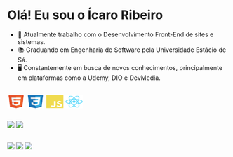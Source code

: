 # Olá! Eu sou o Ícaro Ribeiro

- 🧠 Atualmente trabalho com o Desenvolvimento Front-End de sites e sistemas.
- 📚 Graduando em Engenharia de Software pela Universidade Estácio de Sá.
- 🖥️ Constantemente em busca de novos conhecimentos, principalmente em plataformas como a Udemy, DIO e DevMedia.

<div style="display: inline_block"><br>
  <img align="center" alt="Icaro-HTML" height="30" width="40" src="https://raw.githubusercontent.com/devicons/devicon/master/icons/html5/html5-original.svg">
  <img align="center" alt="Icaro-CSS" height="30" width="40" src="https://raw.githubusercontent.com/devicons/devicon/master/icons/css3/css3-original.svg">
  <img align="center" alt="Icaro-Js" height="30" width="40" src="https://raw.githubusercontent.com/devicons/devicon/master/icons/javascript/javascript-plain.svg">
  <img align="center" alt="Icaro-React" height="30" width="40" src="https://raw.githubusercontent.com/devicons/devicon/master/icons/react/react-original.svg">
</div>

##

<div>
  <img height="150cm" src="https://github-readme-stats.vercel.app/api?username=icaroribeirof&show_icons=true&theme=dark" />
  <img height="150cm" src="https://github-readme-stats.vercel.app/api/top-langs/?username=icaroribeirof&layout=compact&theme=dark" />
</div>

##

<div> 
  <a href="https://www.linkedin.com/in/icaroribeirof" target="_blank"><img src="https://img.shields.io/badge/-LinkedIn-%230077B5?style=for-the-badge&logo=linkedin&logoColor=white" target="_blank"></a> 
  <a href="https://instagram.com/icaroribeirof" target="_blank"><img src="https://img.shields.io/badge/-Instagram-%23E4405F?style=for-the-badge&logo=instagram&logoColor=white" target="_blank"></a>
  <a href = "mailto:icaroribeiro011@gmail.com"><img src="https://img.shields.io/badge/-Gmail-%23333?style=for-the-badge&logo=gmail&logoColor=white" target="_blank"></a>  
</div>
